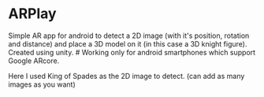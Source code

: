 # ARPlay
Simple AR app for android to detect a 2D image (with it's position, rotation and distance) and place a 3D model on it (in this case a 3D knight figure). Created using unity. # Working only for android smartphones which support Google ARcore. 

Here I used King of Spades as the 2D image to detect. (can add as many images as you want)
